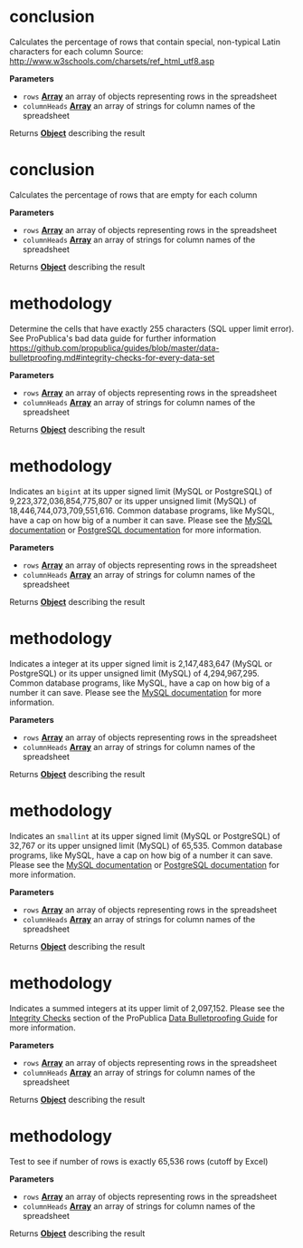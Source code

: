 # conclusion

Calculates the percentage of rows that contain special, non-typical Latin characters for each column
Source: <http://www.w3schools.com/charsets/ref_html_utf8.asp>

**Parameters**

-   `rows` **[Array](https://developer.mozilla.org/en-US/docs/Web/JavaScript/Reference/Global_Objects/Array)** an array of objects representing rows in the spreadsheet
-   `columnHeads` **[Array](https://developer.mozilla.org/en-US/docs/Web/JavaScript/Reference/Global_Objects/Array)** an array of strings for column names of the spreadsheet

Returns **[Object](https://developer.mozilla.org/en-US/docs/Web/JavaScript/Reference/Global_Objects/Object)** describing the result

# conclusion

Calculates the percentage of rows that are empty for each column

**Parameters**

-   `rows` **[Array](https://developer.mozilla.org/en-US/docs/Web/JavaScript/Reference/Global_Objects/Array)** an array of objects representing rows in the spreadsheet
-   `columnHeads` **[Array](https://developer.mozilla.org/en-US/docs/Web/JavaScript/Reference/Global_Objects/Array)** an array of strings for column names of the spreadsheet

Returns **[Object](https://developer.mozilla.org/en-US/docs/Web/JavaScript/Reference/Global_Objects/Object)** describing the result

# methodology

Determine the cells that have exactly 255 characters (SQL upper limit error). See ProPublica's bad data guide for further information
<https://github.com/propublica/guides/blob/master/data-bulletproofing.md#integrity-checks-for-every-data-set>

**Parameters**

-   `rows` **[Array](https://developer.mozilla.org/en-US/docs/Web/JavaScript/Reference/Global_Objects/Array)** an array of objects representing rows in the spreadsheet
-   `columnHeads` **[Array](https://developer.mozilla.org/en-US/docs/Web/JavaScript/Reference/Global_Objects/Array)** an array of strings for column names of the spreadsheet

Returns **[Object](https://developer.mozilla.org/en-US/docs/Web/JavaScript/Reference/Global_Objects/Object)** describing the result

# methodology

Indicates an `bigint` at its upper signed limit (MySQL or PostgreSQL) of 9,223,372,036,854,775,807 or its upper unsigned limit (MySQL) of 18,446,744,073,709,551,616.
Common database programs, like MySQL, have a cap on how big of a number it can save.
Please see the [MySQL documentation](https://dev.mysql.com/doc/refman/5.7/en/integer-types.html) or [PostgreSQL documentation](http://www.postgresql.org/docs/9.5/interactive/datatype-numeric.html) for more information.

**Parameters**

-   `rows` **[Array](https://developer.mozilla.org/en-US/docs/Web/JavaScript/Reference/Global_Objects/Array)** an array of objects representing rows in the spreadsheet
-   `columnHeads` **[Array](https://developer.mozilla.org/en-US/docs/Web/JavaScript/Reference/Global_Objects/Array)** an array of strings for column names of the spreadsheet

Returns **[Object](https://developer.mozilla.org/en-US/docs/Web/JavaScript/Reference/Global_Objects/Object)** describing the result

# methodology

Indicates a integer at its upper signed limit is 2,147,483,647 (MySQL or PostgreSQL) or its upper unsigned limit (MySQL) of 4,294,967,295.
Common database programs, like MySQL, have a cap on how big of a number it can save.
Please see the [MySQL documentation](https://dev.mysql.com/doc/refman/5.7/en/integer-types.html) for more information.

**Parameters**

-   `rows` **[Array](https://developer.mozilla.org/en-US/docs/Web/JavaScript/Reference/Global_Objects/Array)** an array of objects representing rows in the spreadsheet
-   `columnHeads` **[Array](https://developer.mozilla.org/en-US/docs/Web/JavaScript/Reference/Global_Objects/Array)** an array of strings for column names of the spreadsheet

Returns **[Object](https://developer.mozilla.org/en-US/docs/Web/JavaScript/Reference/Global_Objects/Object)** describing the result

# methodology

Indicates an `smallint` at its upper signed limit (MySQL or PostgreSQL) of 32,767 or its upper unsigned limit (MySQL) of 65,535.
Common database programs, like MySQL, have a cap on how big of a number it can save.
Please see the [MySQL documentation](https://dev.mysql.com/doc/refman/5.7/en/integer-types.html) or [PostgreSQL documentation](http://www.postgresql.org/docs/9.5/interactive/datatype-numeric.html) for more information.

**Parameters**

-   `rows` **[Array](https://developer.mozilla.org/en-US/docs/Web/JavaScript/Reference/Global_Objects/Array)** an array of objects representing rows in the spreadsheet
-   `columnHeads` **[Array](https://developer.mozilla.org/en-US/docs/Web/JavaScript/Reference/Global_Objects/Array)** an array of strings for column names of the spreadsheet

Returns **[Object](https://developer.mozilla.org/en-US/docs/Web/JavaScript/Reference/Global_Objects/Object)** describing the result

# methodology

Indicates a summed integers at its upper limit of 2,097,152.
Please see the [Integrity Checks](https://github.com/propublica/guides/blob/master/data-bulletproofing.md#integrity-checks-for-every-data-set) section of the ProPublica [Data Bulletproofing Guide](https://github.com/propublica/guides/blob/master/data-bulletproofing.md) for more information.

**Parameters**

-   `rows` **[Array](https://developer.mozilla.org/en-US/docs/Web/JavaScript/Reference/Global_Objects/Array)** an array of objects representing rows in the spreadsheet
-   `columnHeads` **[Array](https://developer.mozilla.org/en-US/docs/Web/JavaScript/Reference/Global_Objects/Array)** an array of strings for column names of the spreadsheet

Returns **[Object](https://developer.mozilla.org/en-US/docs/Web/JavaScript/Reference/Global_Objects/Object)** describing the result

# methodology

Test to see if number of rows is exactly 65,536 rows (cutoff by Excel)

**Parameters**

-   `rows` **[Array](https://developer.mozilla.org/en-US/docs/Web/JavaScript/Reference/Global_Objects/Array)** an array of objects representing rows in the spreadsheet
-   `columnHeads` **[Array](https://developer.mozilla.org/en-US/docs/Web/JavaScript/Reference/Global_Objects/Array)** an array of strings for column names of the spreadsheet

Returns **[Object](https://developer.mozilla.org/en-US/docs/Web/JavaScript/Reference/Global_Objects/Object)** describing the result
